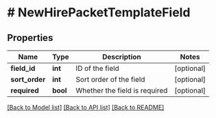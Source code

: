 # # NewHirePacketTemplateField

## Properties

Name | Type | Description | Notes
------------ | ------------- | ------------- | -------------
**field_id** | **int** | ID of the field | [optional]
**sort_order** | **int** | Sort order of the field | [optional]
**required** | **bool** | Whether the field is required | [optional]

[[Back to Model list]](../../README.md#models) [[Back to API list]](../../README.md#endpoints) [[Back to README]](../../README.md)
